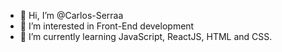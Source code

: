 - 👋 Hi, I’m @Carlos-Serraa
- 👀 I’m interested in Front-End development
- 🌱 I’m currently learning JavaScript, ReactJS, HTML and CSS.

<!---
Carlos-Serraa/Carlos-Serraa is a ✨ special ✨ repository because its `README.md` (this file) appears on your GitHub profile.
You can click the Preview link to take a look at your changes.
--->
